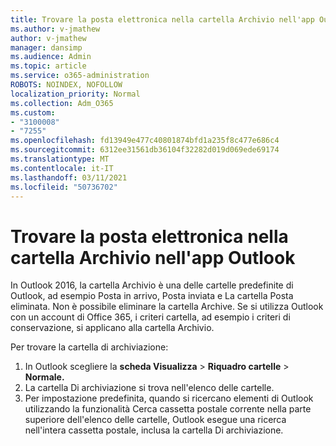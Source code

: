 ```yaml
---
title: Trovare la posta elettronica nella cartella Archivio nell'app Outlook
ms.author: v-jmathew
author: v-jmathew
manager: dansimp
ms.audience: Admin
ms.topic: article
ms.service: o365-administration
ROBOTS: NOINDEX, NOFOLLOW
localization_priority: Normal
ms.collection: Adm_O365
ms.custom:
- "3100008"
- "7255"
ms.openlocfilehash: fd13949e477c40801874bfd1a235f8c477e686c4
ms.sourcegitcommit: 6312ee31561db36104f32282d019d069ede69174
ms.translationtype: MT
ms.contentlocale: it-IT
ms.lasthandoff: 03/11/2021
ms.locfileid: "50736702"
---
```

# <a name="find-email-in-archive-folder-in-outlook-app"></a>Trovare la posta elettronica nella cartella Archivio nell'app Outlook

In Outlook 2016, la cartella Archivio è una delle cartelle predefinite di Outlook, ad esempio Posta in arrivo, Posta inviata e La cartella Posta eliminata. Non è possibile eliminare la cartella Archive. Se si utilizza Outlook con un account di Office 365, i criteri cartella, ad esempio i criteri di conservazione, si applicano alla cartella Archivio.

Per trovare la cartella di archiviazione:

1. In Outlook scegliere la **scheda Visualizza** > **Riquadro cartelle**  >  **Normale.**
2. La cartella Di archiviazione si trova nell'elenco delle cartelle.
3. Per impostazione predefinita, quando si ricercano elementi di Outlook utilizzando la funzionalità Cerca cassetta postale corrente nella parte superiore dell'elenco delle cartelle, Outlook esegue una ricerca nell'intera cassetta postale, inclusa la cartella Di archiviazione.

